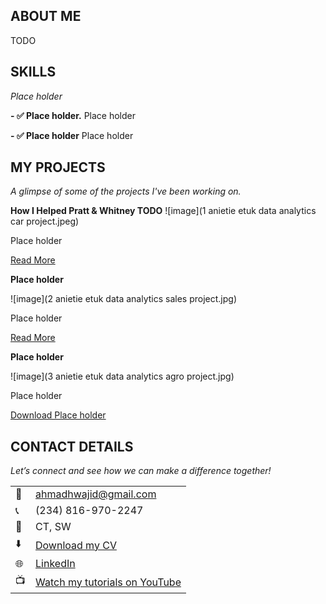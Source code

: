 <!--Section 1: Introduce your self-->
## ABOUT ME

TODO


<!--Mention your top/relevant skills here - core and soft skills-->
## SKILLS

*Place holder*

**- ✅ Place holder.**
Place holder 

**- ✅ Place holder**
Place holder


<!--Section 2: List 3-4 key projects-->
## MY PROJECTS

*A glimpse of some of the projects I've been working on.*

**How I Helped Pratt & Whitney TODO**
![image](1 anietie etuk data analytics car project.jpeg)

Place holder


[Read More](www.google.com)

**Place holder**

![image](2 anietie etuk data analytics sales project.jpg)

Place holder 

[Read More](www.google.com)

**Place holder**

![image](3 anietie etuk data analytics agro project.jpg)

Place holder 

<a href="17 How to Present Data to Executives by Anietie Etuk.pdf">Download Place holder</a>


## CONTACT DETAILS

*Let’s connect and see how we can make a difference together!*
<table>
  <tbody>
    <tr>
      <td>📧</td>
      <td><a href="ahmadhwajid@gmail.com">ahmadhwajid@gmail.com</a></td>
    </tr>
    <tr>
      <td>📞</td>
      <td>(234) 816-970-2247</td>
    </tr>
    <tr>
      <td>📍</td>
      <td>CT, SW</td>
    </tr>
    <tr>
      <td>⬇️</td>
      <td><a href="https://etuk123456.github.io/portfolio1/docs/Profile.pdf">Download my CV</a></td>
    </tr>
    <tr>
      <td>🌐</td>
      <td><a href="https://www.linkedin.com/in/ahmadwajid/">LinkedIn</a></td>
    </tr>
    <tr>
      <td>📺</td>
      <td><a href="https://www.youtube.com/@LearnwithEtuk">Watch my tutorials on YouTube</a></td>
    </tr>
  </tbody>
</table>
